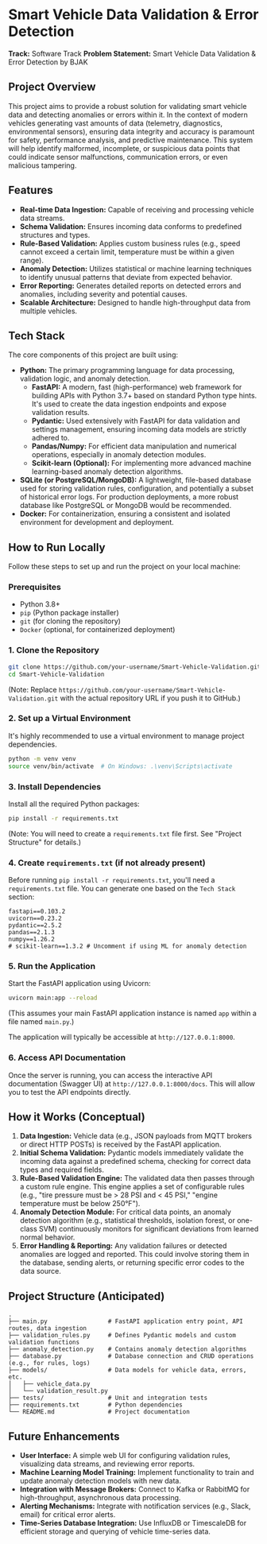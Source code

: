 # Smart Vehicle Data Validation & Error Detection

**Track:** Software Track
**Problem Statement:** Smart Vehicle Data Validation & Error Detection by BJAK

## Project Overview

This project aims to provide a robust solution for validating smart vehicle data and detecting anomalies or errors within it. In the context of modern vehicles generating vast amounts of data (telemetry, diagnostics, environmental sensors), ensuring data integrity and accuracy is paramount for safety, performance analysis, and predictive maintenance. This system will help identify malformed, incomplete, or suspicious data points that could indicate sensor malfunctions, communication errors, or even malicious tampering.

## Features

*   **Real-time Data Ingestion:** Capable of receiving and processing vehicle data streams.
*   **Schema Validation:** Ensures incoming data conforms to predefined structures and types.
*   **Rule-Based Validation:** Applies custom business rules (e.g., speed cannot exceed a certain limit, temperature must be within a given range).
*   **Anomaly Detection:** Utilizes statistical or machine learning techniques to identify unusual patterns that deviate from expected behavior.
*   **Error Reporting:** Generates detailed reports on detected errors and anomalies, including severity and potential causes.
*   **Scalable Architecture:** Designed to handle high-throughput data from multiple vehicles.

## Tech Stack

The core components of this project are built using:

*   **Python:** The primary programming language for data processing, validation logic, and anomaly detection.
    *   **FastAPI:** A modern, fast (high-performance) web framework for building APIs with Python 3.7+ based on standard Python type hints. It's used to create the data ingestion endpoints and expose validation results.
    *   **Pydantic:** Used extensively with FastAPI for data validation and settings management, ensuring incoming data models are strictly adhered to.
    *   **Pandas/Numpy:** For efficient data manipulation and numerical operations, especially in anomaly detection modules.
    *   **Scikit-learn (Optional):** For implementing more advanced machine learning-based anomaly detection algorithms.
*   **SQLite (or PostgreSQL/MongoDB):** A lightweight, file-based database used for storing validation rules, configuration, and potentially a subset of historical error logs. For production deployments, a more robust database like PostgreSQL or MongoDB would be recommended.
*   **Docker:** For containerization, ensuring a consistent and isolated environment for development and deployment.

## How to Run Locally

Follow these steps to set up and run the project on your local machine:

### Prerequisites

*   Python 3.8+
*   `pip` (Python package installer)
*   `git` (for cloning the repository)
*   `Docker` (optional, for containerized deployment)

### 1. Clone the Repository

```bash
git clone https://github.com/your-username/Smart-Vehicle-Validation.git
cd Smart-Vehicle-Validation
```
(Note: Replace `https://github.com/your-username/Smart-Vehicle-Validation.git` with the actual repository URL if you push it to GitHub.)

### 2. Set up a Virtual Environment

It's highly recommended to use a virtual environment to manage project dependencies.

```bash
python -m venv venv
source venv/bin/activate  # On Windows: .\venv\Scripts\activate
```

### 3. Install Dependencies

Install all the required Python packages:

```bash
pip install -r requirements.txt
```
(Note: You will need to create a `requirements.txt` file first. See "Project Structure" for details.)

### 4. Create `requirements.txt` (if not already present)

Before running `pip install -r requirements.txt`, you'll need a `requirements.txt` file. You can generate one based on the `Tech Stack` section:

```
fastapi==0.103.2
uvicorn==0.23.2
pydantic==2.5.2
pandas==2.1.3
numpy==1.26.2
# scikit-learn==1.3.2 # Uncomment if using ML for anomaly detection
```

### 5. Run the Application

Start the FastAPI application using Uvicorn:

```bash
uvicorn main:app --reload
```
(This assumes your main FastAPI application instance is named `app` within a file named `main.py`.)

The application will typically be accessible at `http://127.0.0.1:8000`.

### 6. Access API Documentation

Once the server is running, you can access the interactive API documentation (Swagger UI) at `http://127.0.0.1:8000/docs`. This will allow you to test the API endpoints directly.

## How it Works (Conceptual)

1.  **Data Ingestion:** Vehicle data (e.g., JSON payloads from MQTT brokers or direct HTTP POSTs) is received by the FastAPI application.
2.  **Initial Schema Validation:** Pydantic models immediately validate the incoming data against a predefined schema, checking for correct data types and required fields.
3.  **Rule-Based Validation Engine:** The validated data then passes through a custom rule engine. This engine applies a set of configurable rules (e.g., "tire pressure must be > 28 PSI and < 45 PSI," "engine temperature must be below 250°F").
4.  **Anomaly Detection Module:** For critical data points, an anomaly detection algorithm (e.g., statistical thresholds, isolation forest, or one-class SVM) continuously monitors for significant deviations from learned normal behavior.
5.  **Error Handling & Reporting:** Any validation failures or detected anomalies are logged and reported. This could involve storing them in the database, sending alerts, or returning specific error codes to the data source.

## Project Structure (Anticipated)

```
.
├── main.py                 # FastAPI application entry point, API routes, data ingestion
├── validation_rules.py     # Defines Pydantic models and custom validation functions
├── anomaly_detection.py    # Contains anomaly detection algorithms
├── database.py             # Database connection and CRUD operations (e.g., for rules, logs)
├── models/                 # Data models for vehicle data, errors, etc.
│   ├── vehicle_data.py
│   └── validation_result.py
├── tests/                  # Unit and integration tests
├── requirements.txt        # Python dependencies
└── README.md               # Project documentation
```

## Future Enhancements

*   **User Interface:** A simple web UI for configuring validation rules, visualizing data streams, and reviewing error reports.
*   **Machine Learning Model Training:** Implement functionality to train and update anomaly detection models with new data.
*   **Integration with Message Brokers:** Connect to Kafka or RabbitMQ for high-throughput, asynchronous data processing.
*   **Alerting Mechanisms:** Integrate with notification services (e.g., Slack, email) for critical error alerts.
*   **Time-Series Database Integration:** Use InfluxDB or TimescaleDB for efficient storage and querying of vehicle time-series data.
